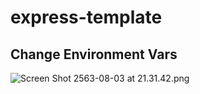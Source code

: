 # express-template

## Change Environment Vars
  ![Screen Shot 2563-08-03 at 21.31.42.png](https://drive.google.com/uc?export=view&id=1AEdmF1gDSXd9yUQOJfJYXdu3qAQ8yhFP)
